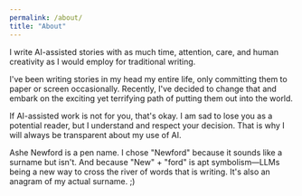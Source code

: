 ```yaml
---
permalink: /about/
title: "About"
---
```


I write AI-assisted stories with as much time, attention, care, and human creativity as I would employ for traditional writing.

I've been writing stories in my head my entire life, only committing them to paper or screen occasionally. Recently, I've decided to change that and embark on the exciting yet terrifying path of putting them out into the world.

If AI-assisted work is not for you, that's okay. I am sad to lose you as a potential reader, but I understand and respect your decision. That is why I will always be transparent about my use of AI.

Ashe Newford is a pen name. I chose "Newford" because it sounds like a surname but isn't. And because "New" + "ford" is apt symbolism—LLMs being a new way to cross the river of words that is writing. It's also an anagram of my actual surname. ;)
